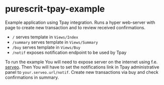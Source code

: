 # purescrit-tpay-example

Example application using Tpay integration. Runs a hyper web-server with page to create new transaction
and to review received confirmations.

 - `/` serves template in `Views/Index`
 - `/summary` serves template in `Views/Summary`
 - `/buy` serves template in `Views/Buy`
 - `/notif` exposes notification endpoint to be used by Tpay

To run the example You will need to expose server on the internet using f.e.
[serveo](https://serveo.net/). Then You will have to set the notifications link
in Tpay administrative panel to `your.serveo.url/notif`.
Create new transactions via buy and check confirmations in summary.
